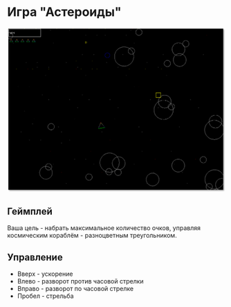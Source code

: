 # Игра "Астероиды"

![Геймплей](./doc/gameplay.png)

## Геймплей

Ваша цель - набрать максимальное количество очков, управляя космическим кораблём - разноцветным треугольником. 

## Управление

* Вверх - ускорение
* Влево - разворот против часовой стрелки
* Вправо - разворот по часовой стрелке
* Пробел - стрельба